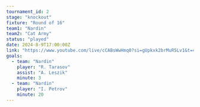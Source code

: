 ```yaml
---
tournament_id: 2
stage: "knockout"
fixture: "Round of 16"
team1: "Nardin"
team2: "Cat Army"
status: "played"
date: 2024-8-9T17:00:00Z
link: "https://www.youtube.com/live/cCABsWwHmq0?si=gUpkxk2brMuR5Lv1&t=4286"
goals:
  - team: "Nardin"
    player: "R. Tarasov"
    assist: "A. Leszik"
    minute: 3
  - team: "Nardin"
    player: "I. Petrov"
    minute: 20
---
```

